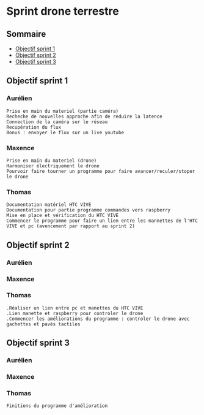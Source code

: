 # Sprint drone terrestre

## Sommaire

* [Objectif sprint 1](#sprint1)
* [Objectif sprint 2](#sprint2)
* [Objectif sprint 3](#sprint3)

<a name="sprint1"></a>
## Objectif sprint 1

### Aurélien

    Prise en main du materiel (partie caméra)
    Recheche de nouvelles approche afin de reduire la latence
    Connection de la caméra sur le réseau
    Recupération du flux
    Bonus : envoyer le flux sur un live youtube

### Maxence

    Prise en main du materiel (drone)
    Harmoniser électriquement le drone
    Pourvoir faire tourner un programme pour faire avancer/reculer/stoper le drone 

### Thomas

    Documentation matériel HTC VIVE
    Documentation pour partie programme commandes vers raspberry
    Mise en place et vérification du HTC VIVE
    Commencer le programme pour faire un lien entre les mannettes de l'HTC VIVE et pc (avencement par rapport au sprint 2)


<a name="sprint2"></a>
## Objectif sprint 2

### Aurélien



### Maxence



### Thomas
    .Réaliser un lien entre pc et manettes du HTC VIVE
    .Lien manette et raspberry pour controler le drone 
    .Commencer les améliorations du programme : controler le drone avec gachettes et pavés tactiles

<a name="sprint3"></a>
## Objectif sprint 3

### Aurélien



### Maxence



### Thomas
    Finitions du programme d'amélioration 

